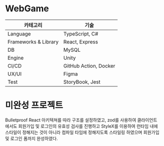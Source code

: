 # WebGame

| 카테고리             | 기술                  |
| -------------------- | --------------------- |
| Language             | TypeScript, C#        |
| Frameworks & Library | React, Express        |
| DB                   | MySQL                 
| Engine               | Unity                 |
| CI/CD                | GitHub Action, Docker |
| UX/UI                | Figma                 |
| Test                 | StoryBook, Jest       |



# 미완성 프로젝트
Bulletproof React 아키텍쳐를 따라 구조를 설정하였고, zod를 사용하여 클라이언트에서도 회원가입 및 로그인의 유효성 검사를 진행하고 StyleX를 이용하여 런타임 내에 스타일이 정해지는 것이 아니라 컴파일 타임에 정해지도록 스타일링 하였으며 회원가입 및 로그인 폼까지 완성하였다.
